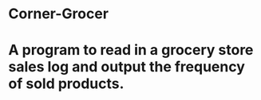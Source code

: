 # Corner-Grocer
A program to read in a grocery store sales log and output the frequency of sold products.
=======
